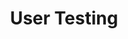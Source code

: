 ---
title: "User Testing"
weight: 1
# geekdocFlatSection: false
# geekdocToc: 6
# geekdocHidden: false
---